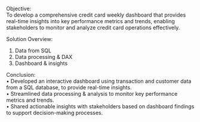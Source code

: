 Objective: <br>
To develop a comprehensive credit card weekly dashboard that provides real-time insights into key performance metrics and trends, enabling stakeholders to monitor and analyze credit card operations effectively.

Solution Overview: <br>
1. Data from SQL
2. Data processing & DAX
3. Dashboard & insights

Conclusion: <br>
 • Developed an interactive dashboard using transaction and customer data from a SQL database, to provide real-time insights. <br>
 • Streamlined data processing & analysis to monitor key performance metrics and trends. <br>
 • Shared actionable insights with stakeholders based on dashboard findings to support decision-making processes. <br>
